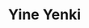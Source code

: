 ---
title:  "Yine Yenki"
metadate: "hide"
categories: [ Participant, UI, Graphics ]
image: "/assets/images/story6.jpg"
visit: "https://crmrkt.com/jVMvBb"
---